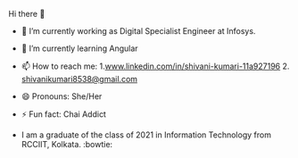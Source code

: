 Hi there 👋

- 🔭 I’m currently working as Digital Specialist Engineer at Infosys.
- 🌱 I’m currently learning Angular
- 📫 How to reach me: 
      1.www.linkedin.com/in/shivani-kumari-11a927196 
      2. shivanikumari8538@gmail.com

- 😄 Pronouns: She/Her
- ⚡ Fun fact: Chai Addict
- I am a graduate of the class of 2021 in Information Technology from RCCIIT, Kolkata. :bowtie:


